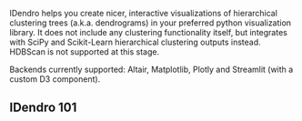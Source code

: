 
IDendro helps you create nicer, interactive visualizations of hierarchical clustering trees (a.k.a. dendrograms) in your preferred python visualization library. It does not include any clustering functionality itself, but integrates with SciPy and Scikit-Learn hierarchical clustering outputs instead. HDBScan is not supported at this stage.

Backends currently supported: Altair, Matplotlib, Plotly and Streamlit (with a custom D3 component).

## IDendro 101 
